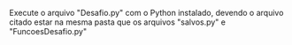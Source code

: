 Execute o arquivo "Desafio.py" com o Python instalado, devendo o arquivo citado estar na mesma pasta que
os arquivos "salvos.py" e "FuncoesDesafio.py"